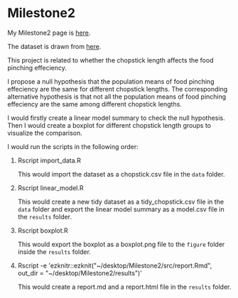 # Milestone2

My Milestone2 page is [here](https://github.com/yllz/Milestone2).

The dataset is drawn from [here](http://blog.yhat.com/static/misc/data/chopstick-effectiveness.csv).

This project is related to whether the chopstick length affects the food pinching effeciency. 

I propose a null hypothesis that the population means of food pinching effeciency are the same for different chopstick lengths. The corresponding alternative hypothesis is that not all the population means of food pinching effeciency are the same among different chopstick lengths.

I would firstly create a linear model summary to check the null hypothesis. Then I would create a boxplot for different chopstick length groups to visualize the comparison.

I would run the scripts in the following order:

1. Rscript import_data.R
	
	This would import the dataset as a chopstick.csv file in the `data` folder.

2. Rscript linear_model.R

	This would create a new tidy dataset as a tidy_chopstick.csv file in the `data` folder and export the linear model summary as a model.csv file in the `results` folder.

3. Rscript boxplot.R

	This would export the boxplot as a boxplot.png file to the `figure` folder inside the `results` folder.

4. Rscript -e 'ezknitr::ezknit("~/desktop/Milestone2/src/report.Rmd", out_dir = "~/desktop/Milestone2/results")'

	This would create a report.md and a report.html file in the `results` folder.
